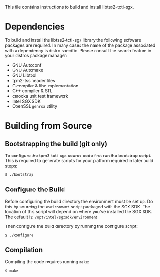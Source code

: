 This file contains instructions to build and install libtss2-tcti-sgx.

# Dependencies
To build and install the libtss2-tcti-sgx library the following software
packages are required. In many cases the name of the package associated
with a dependency is distro specific. Please consult the search feature
in your distros package manager:

* GNU Autoconf
* GNU Automake
* GNU Libtool
* tpm2-tss header files
* C compiler & libc implementation
* C++ compiler & STL
* cmocka unit test framework
* Intel SGX SDK
* OpenSSL `genrsa` utility

# Building from Source
## Bootstrapping the build (git only)
To configure the tpm2-tcti-sgx source code first run the bootstrap script.
This is required to generate scripts for your platform required in later
build steps:
```
$ ./bootstrap
```

## Configure the Build
Before configuring the build directory the environment must be set up. Do
this by sourcing the `environment` script packaged with the SGX SDK. The
location of this script will depend on where you've installed the SGX SDK.
The default is: `/opt/intel/sgxsdk/environment`

Then configure the build directory by running the configure script:
```
$ ./configure
```

## Compilation
Compiling the code requires running `make`:
```
$ make
```
